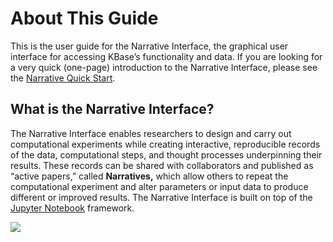 # About This Guide

This is the user guide for the Narrative Interface, the graphical user interface for accessing KBase’s functionality and data. If you are looking for a very quick (one-page) introduction to the Narrative Interface, please see the [Narrative Quick Start](../quick-start.md).

## What is the Narrative Interface?

The Narrative Interface enables researchers to design and carry out computational experiments while creating interactive, reproducible records of the data, computational steps, and thought processes underpinning their results. These records can be shared with collaborators and published as “active papers,” called **Narratives,** which allow others to repeat the computational experiment and alter parameters or input data to produce different or improved results. The Narrative Interface is built on top of the [Jupyter Notebook](http://jupyter.org) framework.

![](../../.gitbook/assets/narrative-quickstart-11-17-small.png)
